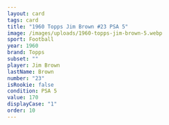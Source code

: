 ```yaml
---
layout: card
tags: card
title: "1960 Topps Jim Brown #23 PSA 5"
image: /images/uploads/1960-topps-jim-brown-5.webp
sport: Football
year: 1960
brand: Topps
subset: ""
player: Jim Brown
lastName: Brown
number: "23"
isRookie: false
condition: PSA 5
value: 170
displayCase: "1"
order: 10
---
```

